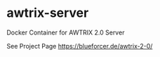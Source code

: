 # awtrix-server
Docker Container for AWTRIX 2.0 Server


See Project Page
https://blueforcer.de/awtrix-2-0/
